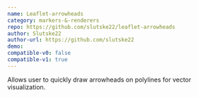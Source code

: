 ```yaml
---
name: Leaflet-arrowheads
category: markers-&-renderers
repo: https://github.com/slutske22/leaflet-arrowheads
author: Slutske22
author-url: https://github.com/slutske22
demo: 
compatible-v0: false
compatible-v1: true
---
```


Allows user to quickly draw arrowheads on polylines for vector visualization.
